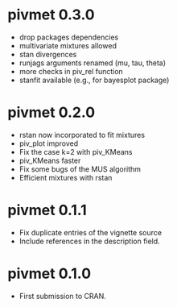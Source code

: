 # pivmet 0.3.0

* drop packages dependencies
* multivariate mixtures allowed 
* stan divergences
* runjags arguments renamed (mu, tau, theta)
* more checks in piv_rel function
* stanfit available (e.g., for bayesplot package)

# pivmet 0.2.0

* rstan now incorporated to fit mixtures
* piv_plot improved
* Fix the case k=2 with piv_KMeans
* piv_KMeans faster
* Fix some bugs of the MUS algorithm
* Efficient mixtures with rstan

# pivmet 0.1.1

* Fix duplicate entries of the vignette source
* Include references in the description field.

# pivmet 0.1.0

* First submission to CRAN.


